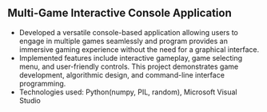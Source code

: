 ## Multi-Game Interactive Console Application
* Developed a versatile console-based application allowing users to engage in multiple games seamlessly and program provides an immersive gaming experience without the need for a graphical interface.
* Implemented features include interactive gameplay, game selecting menu, and user-friendly controls. This project demonstrates game development, algorithmic design, and command-line interface programming.
* Technologies used: Python(numpy, PIL, random), Microsoft Visual Studio
